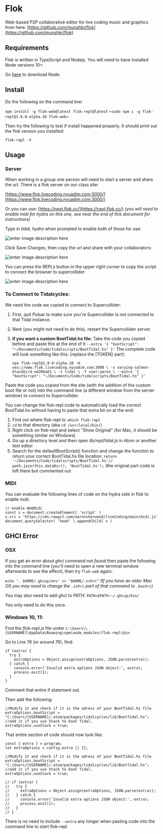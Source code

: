 # Flok
Web-based P2P collaborative editor for live coding music and graphics from here: [https://github.com/munshkr/flok](https://github.com/munshkr/flok)

## Requirements

Flok is written in TypeScript and Nodejs. You will need to have installed Node versions 10+.

Go  [here](https://nodejs.org/)  to download Node.

## [](https://github.com/munshkr/flok#install)Install

Do the following on the command line:

`npm install -g flok-web@latest flok-repl@latest` ~`sudo npm i -g flok-repl@1.0.0-alpha.10 flok-web`~

Then try the following to test if install happened properly. It should print out the flok version you installed:

`flok-repl -V`

## Usage

### Server

When working in a group one person will need to start a server and share the url. There is a flok server on our class site:

[https://www.flok.livecoding.nyuadim.com:3000/](https://www.flok.livecoding.nyuadim.com:3000/)

Or you can use: [https://next.flok.cc/](https://next.flok.cc/) *(you will need to enable midi for hydra on this one, see near the end of this document for instructions)*

Type in *tidal, hydra* when prompted to enable both of those for use:

![enter image description here](https://raw.githubusercontent.com/aaronsherwood/liveCoding/main/media/flok1.png)

Click Save Changes, then copy the url and share with your collaborators:

![enter image description here](https://raw.githubusercontent.com/aaronsherwood/liveCoding/main/media/flok2.png)

You can press the REPLs button in the upper right corner to copy the script to connect the browser to supercollider:

![enter image description here](https://raw.githubusercontent.com/aaronsherwood/liveCoding/main/media/flok3.png)


### To Connect to Tidalcycles:

We need the code we copied to connect to Supercollider:

 1. First, quit Pulsar to make sure you're Supercollider is not connected
    to that Tidal instance.
 2. Next (you might not need to do this), restart the Supercoliider server.
 3. **If you want a custom BootTidal.hs file:** Take the code you copied before and paste this at the end of it `--extra '{ "bootScript": "~/Documents/Code/tidalscripts/BootTidal.hs" }'`
 	The complete code will look something like this: (replace the [TOKEN} part):

	`npx flok-repl@1.0.0-alpha.10 -H wss://www.flok.livecoding.nyuadim.com:3000 \
    -s varying-salmon-blackbird-ed20ba61 \
    -t tidal \
    -T user:aaron \
    --extra '{ "bootScript": "~/Documents/Code/tidalscripts/BootTidal.hs" }'`

Paste the code you copied from the site (with the addition of the custom boot file or not) into the command line (a different window from the server window) to connect to Supercollider.

You can change the flok-repl code to automatically load the correct BootTidal.hs without having to paste that extra bit on at the end:
 1. Find out where flok-repl is: `which flok-repl`
 2. `cd` to that directory (aka `cd /usr/local/bin/`)
 3. Right click on flok-repl and select "Show Original" (for Mac, it should be something similar on Windows)
 4. Go up a directory level and then open *lib/repl/tidal.js* in Atom or another text editor
 5. Search for the defaultBootScript() function and change the function to return your correct BootTidal.hs file location: `return '~/Documents/Code/tidalscripts/BootTidal.hs'// path.join(this.dataDir(), 'BootTidal.hs');` (the original part code is left there but commented out

### MIDI

You can evaluate the following lines of code on the hydra side in flok to enable midi:

```
// enable WebMidi
const s = document.createElement( 'script' )
s.src = 'https://cdn.rawgit.com/aaronsherwood/liveCoding/main/midi.js'
document.querySelector( 'head' ).appendChild( s )
```

## GHCI Error

### OSX

If you get an error about *ghci command not found* then paste the following into the command line (you'll need to open a new terminal window afterwards to see the effect), then try `flok-web` again:

`echo '. $HOME/.ghcup/env' >> "$HOME/.zshrc"`
*(If you have an older Mac OS you may need to change the `.zshrc` part of that command to `.bashrc`)*

You may also need to add ghci to PATH: `PATH=$PATH:~/.ghcup/bin/`

You only need to do this once.

### Windows 10, 11:

Find the *flok-repl.js* file under `C:\Users\\[USERNAME]\AppData\Roaming\npm\node_modules\flok-repl\bin`

Go to Line 76 (or around 76), find:

```
if (extra) {
  try {
    extraOptions = Object.assign(extraOptions, JSON.parse(extra));
  } catch {
    console.error('Invalid extra options JSON object:', extra);
    process.exit(1);
  }
}
```

Comment that entire if statement out.

Then add the following:

```
//Modify it and check if it is the adress of your BootTidal.hs file
extraOptions.bootScript = "C:/Users/[USERNAME]/.atom/packages/tidalcycles/lib/BootTidal.hs";
//add it if you use Stack to boot Tidal.
extraOptions.useStack = true;
```

That entire section of code should now look like:

```
const { extra } = program;
let extraOptions = config.extra || {};

//Modify it and check if it is the adress of your BootTidal.hs file
extraOptions.bootScript = "C:/Users/[USERNAME]/.atom/packages/tidalcycles/lib/BootTidal.hs";
//add it if you use Stack to boot Tidal.
extraOptions.useStack = true;

// if (extra) {
//   try {
//     extraOptions = Object.assign(extraOptions, JSON.parse(extra));
//   } catch {
//     console.error('Invalid extra options JSON object:', extra);
//     process.exit(1);
//   }
// }
```

There is no need to include `--extra` any longer when pasting code into the command line to start flok-repl.
